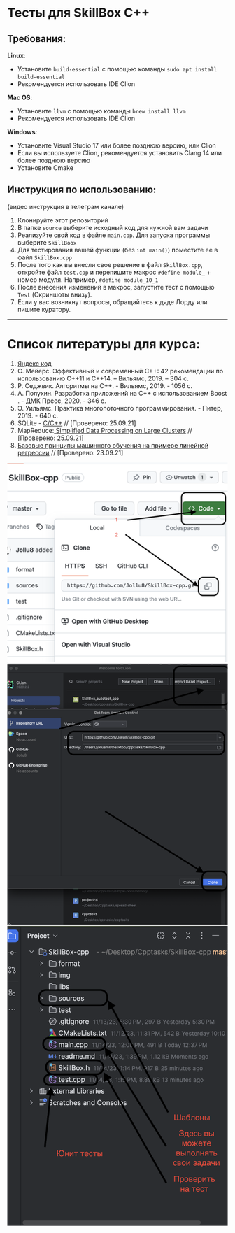 # Тесты для SkillBox C++

## Требования:

**Linux**:
- Установите `build-essential` с помощью команды `sudo apt install build-essential`
- Рекомендуется использовать IDE Clion

**Mac OS**:
- Установите `llvm` с помощью команды `brew install llvm`
- Рекомендуется использовать IDE Clion

**Windows**:
- Установите Visual Studio 17 или более позднюю версию, или Clion
- Если вы используете Clion, рекомендуется установить Clang 14 или более позднюю версию
- Установите Cmake

## Инструкция по использованию:
(видео инструкция в телеграм канале)
1. Клонируйте этот репозиторий
2. В папке `source` выберите исходный код для нужной вам задачи
3. Реализуйте свой код в файле `main.cpp`. Для запуска программы выберите `SkillBoox`
4. Для тестирования вашей функции (без `int main()`) поместите ее в файл `SkillBox.cpp`
5. После того как вы внесли свое решение в файл `SkillBox.cpp`, откройте файл `test.cpp` и перепишите макрос `#define module_` + номер модуля. Например, `#define module_10_1`
6. После внесения изменений в макрос, запустите тест с помощью  `Test` (Скриншоты внизу).
7. Если у вас возникнут вопросы, обращайтесь к дяде Лорду или пишите куратору.

---
# Список литературы для курса:

1. [Яндекс код](https://coderun.yandex.ru/promo)
2. С. Мейерс. Эффективный и современный С++: 42 рекомендации по использованию С++11 и С++14.  – Вильямс, 2019. – 304 с.
3. Р. Седжвик. Алгоритмы на С++. - Вильямс, 2019.  - 1056 с.
4. А. Полухин. Разработка приложений на С++ с использованием Boost . - ДМК Пресс, 2020. - 346 с.
5. Э. Уильямс. Практика многопоточного программирования. - Питер, 2019. - 640 с. 
6. SQLite - [C/C++](https://www.tutorialspoint.com/sqlite/sqlite_c_cpp.htm) //   [Проверено: 25.09.21] 
7. MapReduce:[ Simplified Data Processing on Large Clusters](https://storage.googleapis.com/pub-tools-public-publication-data/pdf/16cb30b4b92fd4989b8619a61752a2387c6dd474.pdf) //  [Проверено: 25.09.21] 
8. [Базовые принципы машинного обучения на примере линейной регрессии](https://habr.com/ru/company/ods/blog/322076/ ) // [Проверено: 23.09.21]



<img src="./img/img_1.png">
<img src="./img/img_2.png">
<img src="./img/img_3.png">

